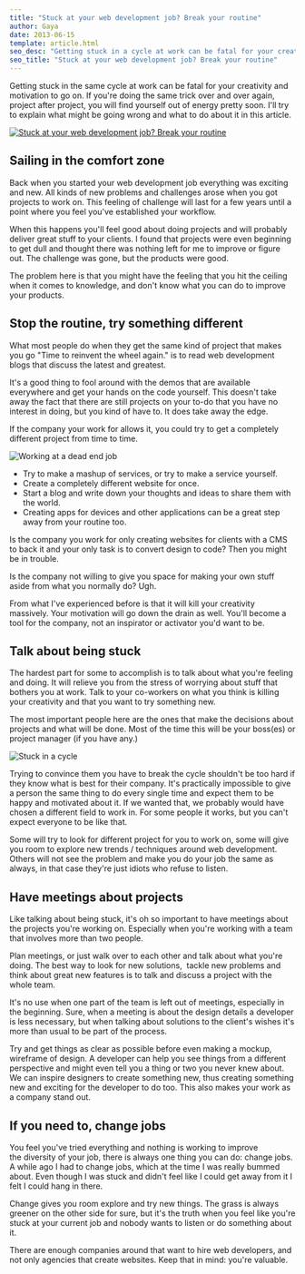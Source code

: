 ```yaml
---
title: "Stuck at your web development job? Break your routine"
author: Gaya
date: 2013-06-15
template: article.html
seo_desc: "Getting stuck in a cycle at work can be fatal for your creativity and motivation. I'll explain what might be going wrong and what to do about it."
seo_title: "Stuck at your web development job? Break your routine"
---
```

Getting stuck in the same cycle at work can be fatal for your creativity and motivation to go on. If you're doing the same trick over and over again, project after project, you will find yourself out of energy pretty soon. I'll try to explain what might be going wrong and what to do about it in this article.

[![Stuck at your web development job? Break your routine](/articles/stuck-at-your-web-development-job-break-your-routine/poster-stuck.jpg "Stuck at your web development job? Break your routine")](/articles/stuck-at-your-web-development-job-break-your-routine/ "Stuck at your web development job? Break your routine")

<span class="more"></span>

Sailing in the comfort zone
---------------------------

Back when you started your web development job everything was exciting and new. All kinds of new problems and challenges arose when you got projects to work on. This feeling of challenge will last for a few years until a point where you feel you've established your workflow.

When this happens you'll feel good about doing projects and will probably deliver great stuff to your clients. I found that projects were even beginning to get dull and thought there was nothing left for me to improve or figure out. The challenge was gone, but the products were good.

The problem here is that you might have the feeling that you hit the ceiling when it comes to knowledge, and don't know what you can do to improve your products.

Stop the routine, try something different
-----------------------------------------

What most people do when they get the same kind of project that makes you go "Time to reinvent the wheel again." is to read web development blogs that discuss the latest and greatest.

It's a good thing to fool around with the demos that are available everywhere and get your hands on the code yourself. This doesn't take away the fact that there are still projects on your to-do that you have no interest in doing, but you kind of have to. It does take away the edge.

If the company your work for allows it, you could try to get a completely different project from time to time.

![Working at a dead end job](/articles/stuck-at-your-web-development-job-break-your-routine/werken-bij-twisted.jpg)

- Try to make a mashup of services, or try to make a service yourself.
- Create a completely different website for once.
- Start a blog and write down your thoughts and ideas to share them with the world.
- Creating apps for devices and other applications can be a great step away from your routine too.

Is the company you work for only creating websites for clients with a CMS to back it and your only task is to convert design to code? Then you might be in trouble.

Is the company not willing to give you space for making your own stuff aside from what you normally do? Ugh.

From what I've experienced before is that it will kill your creativity massively. Your motivation will go down the drain as well. You'll become a tool for the company, not an inspirator or activator you'd want to be.

Talk about being stuck
----------------------

The hardest part for some to accomplish is to talk about what you're feeling and doing. It will relieve you from the stress of worrying about stuff that bothers you at work. Talk to your co-workers on what you think is killing your creativity and that you want to try something new.

The most important people here are the ones that make the decisions about projects and what will be done. Most of the time this will be your boss(es) or project manager (if you have any.)

![Stuck in a cycle](/articles/stuck-at-your-web-development-job-break-your-routine/twisted-in-eindhoven.jpg)

Trying to convince them you have to break the cycle shouldn't be too hard if they know what is best for their company. It's practically impossible to give a person the same thing to do every single time and expect them to be happy and motivated about it. If we wanted that, we probably would have chosen a different field to work in. For some people it works, but you can't expect everyone to be like that.

Some will try to look for different project for you to work on, some will give you room to explore new trends / techniques around web development. Others will not see the problem and make you do your job the same as always, in that case they're just idiots who refuse to listen.

Have meetings about projects
----------------------------

Like talking about being stuck, it's oh so important to have meetings about the projects you're working on. Especially when you're working with a team that involves more than two people.

Plan meetings, or just walk over to each other and talk about what you're doing. The best way to look for new solutions,  tackle new problems and think about great new features is to talk and discuss a project with the whole team.

It's no use when one part of the team is left out of meetings, especially in the beginning. Sure, when a meeting is about the design details a developer is less necessary, but when talking about solutions to the client's wishes it's more than usual to be part of the process.

Try and get things as clear as possible before even making a mockup, wireframe of design. A developer can help you see things from a different perspective and might even tell you a thing or two you never knew about. We can inspire designers to create something new, thus creating something new and exciting for the developer to do too. This also makes your work as a company stand out.

If you need to, change jobs
---------------------------

You feel you've tried everything and nothing is working to improve the diversity of your job, there is always one thing you can do: change jobs. A while ago I had to change jobs, which at the time I was really bummed about. Even though I was stuck and didn't feel like I could get away from it I felt I could hang in there.

Change gives you room explore and try new things. The grass is always greener on the other side for sure, but it's the truth when you feel like you're stuck at your current job and nobody wants to listen or do something about it.

There are enough companies around that want to hire web developers, and not only agencies that create websites. Keep that in mind: you're valuable.